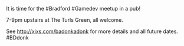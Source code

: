 It is time for the #Bradford #Gamedev meetup in a pub!

7-9pm upstairs at The Turls Green, all welcome.

See http://xixs.com/badonkadonk for more details and all future dates. #BDdonk 
